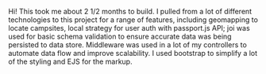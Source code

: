 
Hi! This took me about 2 1/2 months to build. I pulled from a lot of different technologies to this project for a range of features, including geomapping to locate campsites, local strategy for user auth with passport.js API; joi was used for basic schema validation to ensure accurate data was being persisted to data store. Middleware was used in a lot of my controllers to automate data flow and improve scalability. I used bootstrap to simplify a lot of the styling and EJS for the markup.
